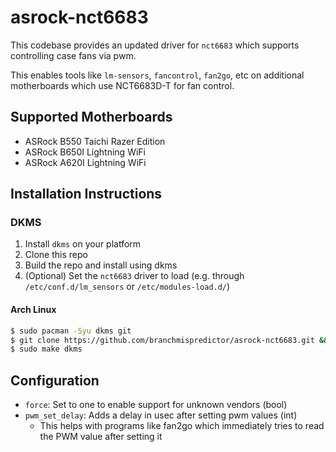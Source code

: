 # asrock-nct6683

This codebase provides an updated driver for `nct6683` which supports controlling case fans via pwm.

This enables tools like `lm-sensors`, `fancontrol`, `fan2go`, etc on additional motherboards which use NCT6683D-T for fan control.

## Supported Motherboards

* ASRock B550 Taichi Razer Edition
* ASRock B650I Lightning WiFi
* ASRock A620I Lightning WiFi

## Installation Instructions

### DKMS

1) Install `dkms` on your platform
2) Clone this repo
3) Build the repo and install using dkms
4) (Optional) Set the `nct6683` driver to load (e.g. through `/etc/conf.d/lm_sensors` or `/etc/modules-load.d/`)

#### Arch Linux

```bash
$ sudo pacman -Syu dkms git
$ git clone https://github.com/branchmispredictor/asrock-nct6683.git && cd asrock-nct6683
$ sudo make dkms
```

## Configuration

* `force`: Set to one to enable support for unknown vendors (bool)
* `pwm_set_delay`: Adds a delay in usec after setting pwm values (int)
    * This helps with programs like fan2go which immediately tries to read the PWM value after setting it
